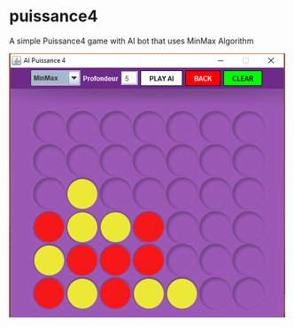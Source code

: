 # puissance4
A simple Puissance4 game with AI bot that uses MinMax Algorithm

![alt text](https://raw.githubusercontent.com/opmarq/puissance4/master/screenshot.png)
